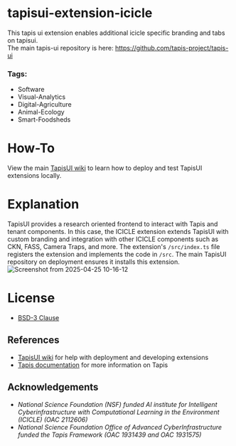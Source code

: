 # tapisui-extension-icicle

This tapis ui extension enables additional icicle specific branding and tabs on tapisui.  
The main tapis-ui repository is here: https://github.com/tapis-project/tapis-ui

### Tags:

- Software
- Visual-Analytics
- Digital-Agriculture
- Animal-Ecology
- Smart-Foodsheds

# How-To

View the main [TapisUI wiki](https://github.com/tapis-project/tapis-ui/wiki) to learn how to deploy and test TapisUI extensions locally.

# Explanation

TapisUI provides a research oriented frontend to interact with Tapis and tenant components. In this case, the ICICLE extension extends TapisUI with custom branding
and integration with other ICICLE components such as CKN, FASS, Camera Traps, and more. The extension's `/src/index.ts` file registers the extension and implements the code in `/src`.
The main TapisUI repository on deployment ensures it installs this extension.  
![Screenshot from 2025-04-25 10-16-12](https://github.com/user-attachments/assets/7e8bd269-826a-4335-9cd0-8489a202192e)

# License

- [BSD-3 Clause](https://github.com/ICICLE-ai/tapisui-extension-icicle/blob/main/LICENSE.md)

## References

- [TapisUI wiki](https://github.com/tapis-project/tapis-ui/wiki) for help with deployment and developing extensions
- [Tapis documentation](https://tapis.readthedocs.io/en/latest/contents.html) for more information on Tapis

## Acknowledgements

- _National Science Foundation (NSF) funded AI institute for Intelligent Cyberinfrastructure with Computational Learning in the Environment (ICICLE) (OAC 2112606)_
- _National Science Foundation Office of Advanced CyberInfrastructure funded the Tapis Framework (OAC 1931439 and OAC 1931575)_
